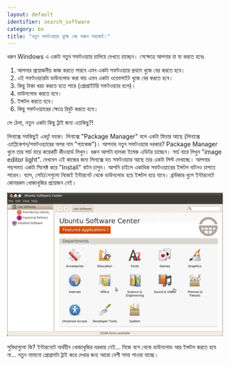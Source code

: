 ```yaml
---
layout: default
identifier: search_software
category: bn
title: "নতুন সফটওয়্যার খুজে বের করুন সহজেই।"
---
```


ধরুন Windows এ একটা নতুন সফটওয়্যার চালিয়ে দেখতে চাচ্ছেন। সেক্ষেত্রে আপনার যা যা করতে হবেঃ

<ol>
<li>আপনার প্রয়োজনীয় কাজ করতে পারবে এমন একটা সফটওয়্যার প্রথমে খুজে বের করতে হবে।</li>
<li>এই সফটওয়্যারটা ডাউনলোড করা যায় এমন একটা ওয়েবসাইট খুজে বের করতে হবে।</li>
<li>কিছু টাকা খরচ করতে হতে পারে (প্রোপ্রাইটরি সফটওয়্যার হলে)।</li>
<li>ডাউনলোড করতে হবে।</li>
<li>ইন্সটল করতে হবে।</li>
<li>কিছু সফটওয়্যারের ক্ষেত্রে রিবুট করতে হবে।</li>
</ol>

লে ঠেলা, নতুন একটা কিছু ট্রাই জন্য এতকিছু?!

লিনাক্সে সবকিছুই <i>একটু সহজ</i>। লিনাক্সে "Package Manager" বলে একটা ফিচার আছে (লিনাক্সে এ্যাপ্লিকেশন/সফটওয়্যারের অপর নাম "প্যাকেজ")। আপনার নতুন সফটওয়্যার দরকার? Package Manager খুলে তার সার্চ বারে কয়েকটি কীওয়ার্ড লিখুন। ধরুন আপনি হালকা ইমেজ এডিটর চাচ্ছেন। সার্চ বারে লিখুন "image editor light". দেখবেন এই কাজের জন্য লিনাক্সে যত সফটওয়্যার আছে তার একটা লিস্ট দেখাচ্ছে। আপনার পছন্দমত একটা সিলেক্ট করে "Install" বাটন চাপুন। আপনি চাইলে একাধিক সফটওয়্যারের ইন্সটল বাটনও চাপতে পারেন। ব্যাস, সেটা/সেগুলো নিজেই ইন্টারনেট থেকে ডাউনলোড হয়ে ইন্সটল হয়ে যাবে। ব্রাউজার খুলে ইন্টারনেটে কোনরকম খোজাখুজির প্রয়োজন নেই। 

<img src="/img/synaptic.png" />

সুবিধাগুলো কি? ইন্টারনেটে অর্থহীন খোজাখুজির দরকার নেই...  নিজে বসে থেকে ডাউনলোড আর ইন্সটল করতে হবে না...  নতুন নামানো প্রোগ্রামটা ট্রাই করে দেখার জন্য আরো বেশী সময় পাওয়া যাচ্ছে।




